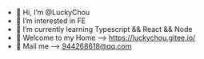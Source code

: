 - 👋 Hi, I’m @LuckyChou
- 👀 I’m interested in FE
- 🌱 I’m currently learning Typescript && React && Node
- 👻 Welcome to my Home --> https://luckychou.gitee.io/
- 📝 Mail me --> 944268618@qq.com

<!---
LuckyChou710/LuckyChou710 is a ✨ special ✨ repository because its `README.md` (this file) appears on your GitHub profile.
You can click the Preview link to take a look at your changes.
--->
